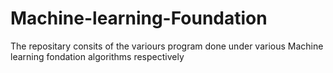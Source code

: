 # Machine-learning-Foundation
The repositary consits of the variours program done under various Machine learning fondation algorithms respectively
